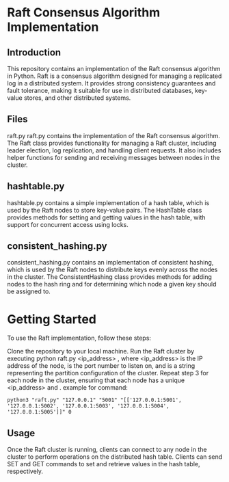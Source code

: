 # Raft Consensus Algorithm Implementation
## Introduction
This repository contains an implementation of the Raft consensus algorithm in Python. Raft is a consensus algorithm designed for managing a replicated log in a distributed system. It provides strong consistency guarantees and fault tolerance, making it suitable for use in distributed databases, key-value stores, and other distributed systems.

## Files
raft.py
raft.py contains the implementation of the Raft consensus algorithm. The Raft class provides functionality for managing a Raft cluster, including leader election, log replication, and handling client requests. It also includes helper functions for sending and receiving messages between nodes in the cluster.

## hashtable.py
hashtable.py contains a simple implementation of a hash table, which is used by the Raft nodes to store key-value pairs. The HashTable class provides methods for setting and getting values in the hash table, with support for concurrent access using locks.

## consistent_hashing.py
consistent_hashing.py contains an implementation of consistent hashing, which is used by the Raft nodes to distribute keys evenly across the nodes in the cluster. The ConsistentHashing class provides methods for adding nodes to the hash ring and for determining which node a given key should be assigned to.

# Getting Started
To use the Raft implementation, follow these steps:

Clone the repository to your local machine.
Run the Raft cluster by executing python raft.py <ip_address> <port> <partitions>, where <ip_address> is the IP address of the node, <port> is the port number to listen on, and <partitions> is a string representing the partition configuration of the cluster.
Repeat step 3 for each node in the cluster, ensuring that each node has a unique <ip_address> and <port>.
example for command: 

    python3 "raft.py" "127.0.0.1" "5001" "[['127.0.0.1:5001', '127.0.0.1:5002', '127.0.0.1:5003', '127.0.0.1:5004', '127.0.0.1:5005']]" 0 

## Usage
Once the Raft cluster is running, clients can connect to any node in the cluster to perform operations on the distributed hash table. Clients can send SET and GET commands to set and retrieve values in the hash table, respectively.


